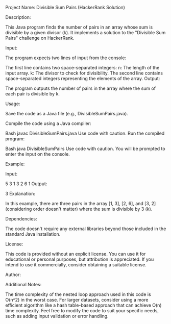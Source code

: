Project Name: Divisible Sum Pairs (HackerRank Solution)

Description:

This Java program finds the number of pairs in an array whose sum is divisible by a given divisor (k). It implements a solution to the "Divisible Sum Pairs" challenge on HackerRank.

Input:

The program expects two lines of input from the console:

The first line contains two space-separated integers:
n: The length of the input array.
k: The divisor to check for divisibility.
The second line contains space-separated integers representing the elements of the array.
Output:

The program outputs the number of pairs in the array where the sum of each pair is divisible by k.

Usage:

Save the code as a Java file (e.g., DivisibleSumPairs.java).

Compile the code using a Java compiler:

Bash
javac DivisibleSumPairs.java
Use code with caution.
Run the compiled program:

Bash
java DivisibleSumPairs
Use code with caution.
You will be prompted to enter the input on the console.

Example:

Input:

5 3
1 3 2 6 1
Output:

3
Explanation:

In this example, there are three pairs in the array [1, 3], [2, 6], and [3, 2] (considering order doesn't matter) where the sum is divisible by 3 (k).

Dependencies:

The code doesn't require any external libraries beyond those included in the standard Java installation.

License:

This code is provided without an explicit license. You can use it for educational or personal purposes, but attribution is appreciated. If you intend to use it commercially, consider obtaining a suitable license.

Author:



Additional Notes:

The time complexity of the nested loop approach used in this code is O(n^2) in the worst case. For larger datasets, consider using a more efficient algorithm like a hash table-based approach that can achieve O(n) time complexity.
Feel free to modify the code to suit your specific needs, such as adding input validation or error handling.
